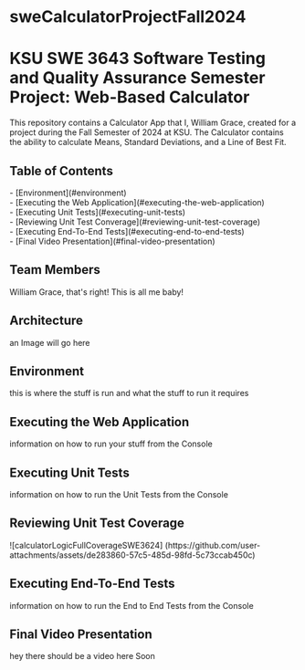 # sweCalculatorProjectFall2024
<h1>KSU SWE 3643 Software Testing and Quality Assurance Semester Project: Web-Based Calculator</h1>

<p>
This repository contains a Calculator App that I, William Grace, created for a project during the Fall Semester of 2024 at KSU. The Calculator contains the ability to calculate Means, Standard Deviations, and a Line of Best Fit.
</p>

<h2>Table of Contents</h2>

<p>
- [Environment](#environment) 
  <br/>
- [Executing the Web Application](#executing-the-web-application)
  <br/>
- [Executing Unit Tests](#executing-unit-tests) 
  <br/>
- [Reviewing Unit Test Converage](#reviewing-unit-test-coverage) 
  <br/>
- [Executing End-To-End Tests](#executing-end-to-end-tests) 
  <br/>
- [Final Video Presentation](#final-video-presentation) 
  <br/>
  
</p>

<h2>Team Members</h2>

<p>
William Grace, that's right! This is all me baby!
</p>

<h2>Architecture</h2>

<p>
an Image will go here
</p>

<h2>Environment</h2>

<p>
this is where the stuff is run and what the stuff to run it requires
</p>

<h2>Executing the Web Application</h2>

<p>
information on how to run your stuff from the Console
</p>

<h2>Executing Unit Tests</h2>

<p>
information on how to run the Unit Tests from the Console
</p>

<h2>Reviewing Unit Test Coverage</h2>

<p>
![calculatorLogicFullCoverageSWE3624] (https://github.com/user-attachments/assets/de283860-57c5-485d-98fd-5c73ccab450c)
</p>

<h2>Executing End-To-End Tests</h2>

<p>
information on how to run the End to End Tests from the Console
</p>

<h2>Final Video Presentation</h2>

<p>
hey there should be a video here Soon
</p>

